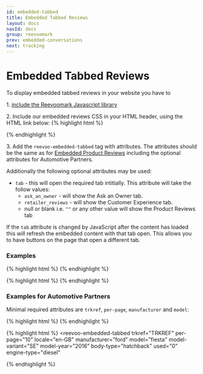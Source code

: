 ```yaml
---
id: embedded-tabbed
title: Embedded Tabbed Reviews
layout: docs
navId: docs
group: reevoomark
prev: embedded-conversations
next: tracking
---
```



# Embedded Tabbed Reviews

To display embedded tabbed reviews in your website you have to

1\. [include the Reevoomark Javascript library](../javascript-library)


2\. Include our embedded reviews CSS in your HTML header, using the HTML link below:
{% highlight html %}
  <link rel="stylesheet" href="//cdn.mark.reevoo.com/stylesheets/reevoomark/embedded_reviews.css" type="text/css" />
{% endhighlight %}

3\. Add the `reevoo-embedded-tabbed` tag with attributes. The attributes should be the same as for [Embedded Product Reviews](../embedded-product-reviews) including the optional attributes for Automotive Partners.

Additionally the following optional attributes may be used:

* <span class="na">`tab`</span> - this will open the required tab intitially. This attribute will take the follow values:
  * <span class="s">`ask_an_owner`</span> - will show the Ask an Owner tab.
  * <span class="s">`retailer_reviews`</span> - will show the Customer Experience tab.
  * null or blank i.e. <span class="s">`""`</span> or any other value will show the Product Reviews tab

If the <span class="na">`tab`</span> attribute is changed by JavaScript after the content has loaded this will refresh the embedded content with that tab open. This allows you to have buttons on the page that open a different tab.

### Examples

{% highlight html %}
<reevoo-embedded-tabbed trkref="TRKREF" sku="SKU" per-page="10" tab="ask_an_owner"></reevoo-embedded-tabbed>
{% endhighlight %}


{% highlight html %}
<reevoo-embedded-tabbed trkref="TRKREF" sku="SKU" per-page="10" locale="en-GB"></reevoo-embedded-tabbed>
{% endhighlight %}

### Examples for Automotive Partners

Minimal required attributes are `trkref`, `per-page`, `manufacturer` and `model`:

{% highlight html %}
<reevoo-embedded-tabbed trkref="TRKREF" per-page="10" manufacturer="ford" model="fiesta"></reevoo-embedded-tabbed>
{% endhighlight %}

{% highlight html %}
<reevoo-embedded-tabbed
    trkref="TRKREF"
    per-page="10"
    locale="en-GB"
    manufacturer="ford"
    model="fiesta"
    model-variant="SE"
    model-year="2016"
    body-type="hatchback"
    used="0"
    engine-type="diesel"
 ></reevoo-embedded-tabbed>
{% endhighlight %}

